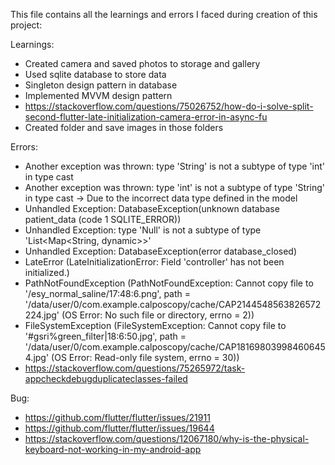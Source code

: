 This file contains all the learnings and errors I faced during creation of this project:

Learnings:
- Created camera and saved photos to storage and gallery
- Used sqlite database to store data
- Singleton design pattern in database
- Implemented MVVM design pattern
- https://stackoverflow.com/questions/75026752/how-do-i-solve-split-second-flutter-late-initialization-camera-error-in-async-fu
- Created folder and save images in those folders

Errors:
- Another exception was thrown: type 'String' is not a subtype of type 'int' in type cast
- Another exception was thrown: type 'int' is not a subtype of type 'String' in type cast -> Due to the incorrect data type defined in the model
- Unhandled Exception: DatabaseException(unknown database patient_data (code 1 SQLITE_ERROR))
- Unhandled Exception: type 'Null' is not a subtype of type 'List<Map<String, dynamic>>'
- Unhandled Exception: DatabaseException(error database_closed)
- LateError (LateInitializationError: Field 'controller' has not been initialized.)
- PathNotFoundException (PathNotFoundException: Cannot copy file to '/esy_normal_saline/17:48:6.png', path = '/data/user/0/com.example.calposcopy/cache/CAP2144548563826572224.jpg' (OS Error: No such file or directory, errno = 2))
- FileSystemException (FileSystemException: Cannot copy file to '#gsri%green_filter|18:6:50.jpg', path = '/data/user/0/com.example.calposcopy/cache/CAP181698039984606454.jpg' (OS Error: Read-only file system, errno = 30))
- https://stackoverflow.com/questions/75265972/task-appcheckdebugduplicateclasses-failed

Bug:
- https://github.com/flutter/flutter/issues/21911
- https://github.com/flutter/flutter/issues/19644
- https://stackoverflow.com/questions/12067180/why-is-the-physical-keyboard-not-working-in-my-android-app
